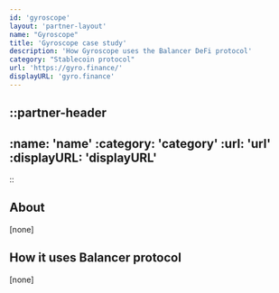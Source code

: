 ```yaml
---
id: 'gyroscope'
layout: 'partner-layout'
name: "Gyroscope"
title: 'Gyroscope case study'
description: 'How Gyroscope uses the Balancer DeFi protocol'
category: "Stablecoin protocol"
url: 'https://gyro.finance/'
displayURL: 'gyro.finance'
---
```


::partner-header
---
:name: 'name'
:category: 'category'
:url: 'url'
:displayURL: 'displayURL'
---
::

## About

[none]

## How it uses Balancer protocol

[none]